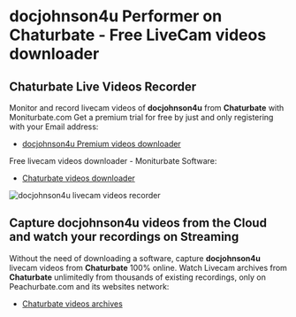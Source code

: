 # docjohnson4u Performer on Chaturbate - Free LiveCam videos downloader

## Chaturbate Live Videos Recorder

Monitor and record livecam videos of **docjohnson4u** from **Chaturbate** with Moniturbate.com
Get a premium trial for free by just and only registering with your Email address:
* [docjohnson4u Premium videos downloader](https://moniturbate.com/request-demo-licence-key.html)

Free livecam videos downloader - Moniturbate Software:
* [Chaturbate videos downloader](https://moniturbate.com/moniturbate-download-software.html)

![docjohnson4u livecam videos recorder](https://peachurnet.com/templates/moniturbate-software.png)


## Capture docjohnson4u videos from the Cloud and watch your recordings on Streaming

Without the need of downloading a software, capture **docjohnson4u** livecam videos from **Chaturbate** 100% online.
Watch Livecam archives from **Chaturbate** unlimitedly from thousands of existing recordings, only on Peachurbate.com and its websites network:
* [Chaturbate videos archives](https://peachurnet.com/)